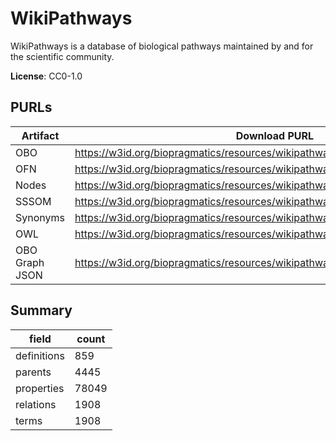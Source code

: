 # WikiPathways

WikiPathways is a database of biological pathways maintained by and for the scientific community.

**License**: CC0-1.0

## PURLs

| Artifact       | Download PURL                                                                   | Latest Versioned Download PURL                                                           |
|----------------|---------------------------------------------------------------------------------|------------------------------------------------------------------------------------------|
| OBO            | https://w3id.org/biopragmatics/resources/wikipathways/wikipathways.obo          | https://w3id.org/biopragmatics/resources/wikipathways/20250810/wikipathways.obo          |
| OFN            | https://w3id.org/biopragmatics/resources/wikipathways/wikipathways.ofn          | https://w3id.org/biopragmatics/resources/wikipathways/20250810/wikipathways.ofn          |
| Nodes          | https://w3id.org/biopragmatics/resources/wikipathways/wikipathways.tsv          | https://w3id.org/biopragmatics/resources/wikipathways/20250810/wikipathways.tsv          |
| SSSOM          | https://w3id.org/biopragmatics/resources/wikipathways/wikipathways.sssom.tsv    | https://w3id.org/biopragmatics/resources/wikipathways/20250810/wikipathways.sssom.tsv    |
| Synonyms       | https://w3id.org/biopragmatics/resources/wikipathways/wikipathways.synonyms.tsv | https://w3id.org/biopragmatics/resources/wikipathways/20250810/wikipathways.synonyms.tsv |
| OWL            | https://w3id.org/biopragmatics/resources/wikipathways/wikipathways.owl          | https://w3id.org/biopragmatics/resources/wikipathways/20250810/wikipathways.owl          |
| OBO Graph JSON | https://w3id.org/biopragmatics/resources/wikipathways/wikipathways.json         | https://w3id.org/biopragmatics/resources/wikipathways/20250810/wikipathways.json         |

## Summary

| field       |   count |
|-------------|---------|
| definitions |     859 |
| parents     |    4445 |
| properties  |   78049 |
| relations   |    1908 |
| terms       |    1908 |
